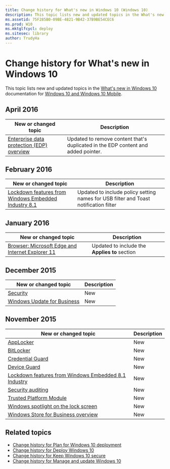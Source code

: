 ```yaml
---
title: Change history for What's new in Windows 10 (Windows 10)
description: This topic lists new and updated topics in the What's new in Windows 10 documentation for Windows 10 and Windows 10 Mobile.
ms.assetid: 75F285B0-09BE-4821-9B42-37B9BE54CEC6
ms.prod: W10
ms.mktglfcycl: deploy
ms.sitesec: library
author: TrudyHa
---
```


# Change history for What's new in Windows 10
This topic lists new and updated topics in the [What's new in Windows 10](index.md) documentation for [Windows 10 and Windows 10 Mobile](../index.md).

## April 2016

|New or changed topic |Description |
|---------------------|------------|
|[Enterprise data protection (EDP) overview](edp-whats-new-overview.md) |Updated to remove content that's duplicated in the EDP content and added pointer. |

## February 2016

|New or changed topic |Description |
|---------------------|------------|
|[Lockdown features from Windows Embedded Industry 8.1](lockdown-features-windows-10.md) |Updated to include policy setting names for USB filter and Toast notification filter|

## January 2016

|New or changed topic |Description |
|---------------------|------------|
|[Browser: Microsoft Edge and Internet Explorer 11](edge-ie11-whats-new-overview.md) |Updated to include the **Applies to** section |

## December 2015

|New or changed topic |Description |
|---------------------|------------|
|[Security](security.md) |New |
|[Windows Update for Business](windows-update-for-business.md) |New |

## November 2015

|New or changed topic |Description |
|---------------------|------------|
|[AppLocker](applocker.md) |New |
|[BitLocker](bitlocker.md) |New |
|[Credential Guard](credential-guard.md) |New |
|[Device Guard](device-guard-overview.md) |New |
|[Lockdown features from Windows Embedded 8.1 Industry](lockdown-features-windows-10.md) |New |
|[Security auditing](security-auditing.md) |New |
|[Trusted Platform Module](trusted-platform-module.md) |New |
|[Windows spotlight on the lock screen](windows-spotlight.md) |New |
|[Windows Store for Business overview](windows-store-for-business-overview.md) |New |

## Related topics
- [Change history for Plan for Windows 10 deployment](../plan/change-history-for-plan-for-windows-10-deployment.md)
- [Change history for Deploy Windows 10](../deploy/change-history-for-deploy-windows-10.md)
- [Change history for Keep Windows 10 secure](../keep-secure/change-history-for-keep-windows-10-secure.md)
- [Change history for Manage and update Windows 10](../manage/change-history-for-manage-and-update-windows-10.md)

 

 





